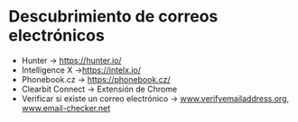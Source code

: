 # Descubrimiento de correos electrónicos
- Hunter -> https://hunter.io/
- Intelligence X ->https://intelx.io/
- Phonebook.cz -> https://phonebook.cz/
- Clearbit Connect -> Extensión de Chrome
- Verificar si existe un correo electrónico -> www.verifyemailaddress.org, www.email-checker.net
